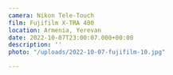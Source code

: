 ```yaml
---
camera: Nikon Tele-Touch
film: Fujifilm X-TRA 400
location: Armenia, Yerevan
date: 2022-10-07T23:00:07.000+00:00
description: ''
photo: "/uploads/2022-10-07-fujifilm-10.jpg"

---
```

